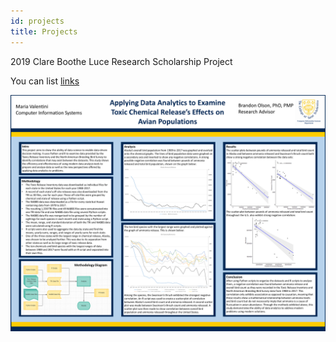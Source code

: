 ```yaml
---
id: projects
title: Projects
---
```


2019 Clare Boothe Luce Research Scholarship Project

You can list [links](https://ibb.co/pnRJ7d6)

![Add alternate text for image](./assets/Poster.png)
